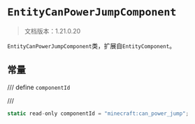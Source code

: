 # `EntityCanPowerJumpComponent`

> 文档版本：1.21.0.20

`EntityCanPowerJumpComponent`类，扩展自`EntityComponent`。

## 常量

/// define
`componentId`


///

```js
static read-only componentId = "minecraft:can_power_jump";
```

